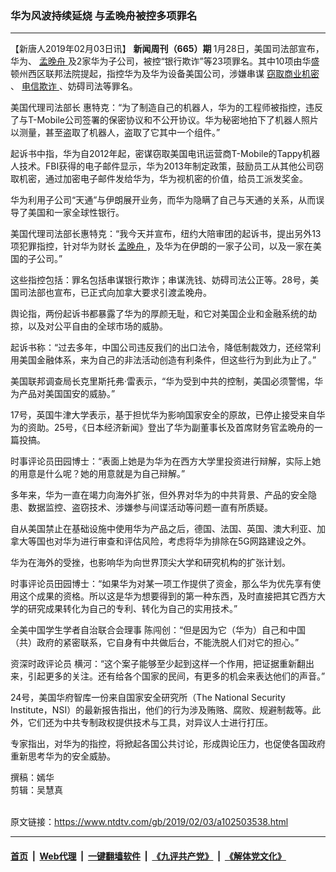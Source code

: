### 华为风波持续延烧 与孟晚舟被控多项罪名
------------------------

<div class="post_content">
 <p>
  【新唐人2019年02月03日讯】
  <strong>
   新闻周刊（665）期
  </strong>
  1月28日，美国司法部宣布，华为、
  <a href="https://www.ntdtv.com/gb/孟晚舟.htm">
   孟晚舟
  </a>
  及2家华为子公司，被控“银行欺诈”等23项罪名。其中10项由华盛顿州西区联邦法院提起，指控华为及华为设备美国公司，涉嫌串谋
  <a href="https://www.ntdtv.com/gb/窃取商业机密.htm">
   窃取商业机密
  </a>
  、
  <a href="https://www.ntdtv.com/gb/电信欺诈.htm">
   电信欺诈
  </a>
  、妨碍司法等罪名。
 </p>
 <p>
  美国代理司法部长 惠特克：“为了制造自己的机器人，华为的工程师被指控，违反了与T-Mobile公司签署的保密协议和不公开协议。华为秘密地拍下了机器人照片以测量，甚至盗取了机器人，盗取了它其中一个组件。”
 </p>
 <p>
  起诉书中指，华为自2012年起，密谋窃取美国电讯运营商T-Mobile的Tappy机器人技术。FBI获得的电子邮件显示，华为2013年制定政策，鼓励员工从其他公司窃取机密，通过加密电子邮件发给华为，华为视机密的价值，给员工派发奖金。
 </p>
 <p>
  华为利用子公司“天通”与伊朗展开业务，而华为隐瞒了自己与天通的关系，从而误导了美国和一家全球性银行。
 </p>
 <p>
  美国代理司法部长惠特克：“我今天并宣布，纽约大陪审团的起诉书，提出另外13项犯罪指控，针对华为财长
  <a href="https://www.ntdtv.com/gb/孟晚舟.htm">
   孟晚舟
  </a>
  ，及华为在伊朗的一家子公司，以及一家在美国的子公司。”
 </p>
 <p>
  这些指控包括：罪名包括串谋银行欺诈；串谋洗钱、妨碍司法公正等。28号，美国司法部也宣布，已正式向加拿大要求引渡孟晚舟。
 </p>
 <p>
  舆论指，两份起诉书都暴露了华为的厚颜无耻，和它对美国企业和金融系统的劫掠，以及对公平自由的全球市场的威胁。
 </p>
 <p>
  起诉书称：“过去多年，中国公司违反我们的出口法令，降低制裁效力，还经常利用美国金融体系，来为自己的非法活动创造有利条件，但这些行为到此为止了。”
 </p>
 <p>
  美国联邦调查局长克里斯托弗·雷表示，“华为受到中共的控制，美国必须警惕，华为产品对美国国安的威胁。”
 </p>
 <p>
  17号，英国牛津大学表示，基于担忧华为影响国家安全的原故，已停止接受来自华为的资助。25号，《日本经济新闻》登出了华为副董事长及首席财务官孟晩舟的一篇投搞。
 </p>
 <p>
  时事评论员田园博士：“表面上她是为华为在西方大学里投资进行辩解，实际上她的用意是什么呢？她的用意就是为自己辩解。”
 </p>
 <p>
  多年来，华为一直在竭力向海外扩张，但外界对华为的中共背景、产品的安全隐患、数据监控、盗窃技术、涉嫌参与间谍活动等问题一直有所质疑。
 </p>
 <p>
  自从美国禁止在基础设施中使用华为产品之后，德国、法国、英国、澳大利亚、加拿大等国也对华为进行审查和评估风险，考虑将华为排除在5G网路建设之外。
 </p>
 <p>
  华为在海外的受挫，也影响华为向世界顶尖大学和研究机构的扩张计划。
 </p>
 <p>
  时事评论员田园博士：“如果华为对某一项工作提供了资金，那么华为优先享有使用这个成果的资格。所以这是华为想要得到的第一种东西，及时直接把其它西方大学的研究成果转化为自己的专利、转化为自己的实用技术。”
 </p>
 <p>
  全美中国学生学者自治联合会理事 陈闯创：“但是因为它（华为）自己和中国（共）政府的紧密联系，它自身有中共做后台，不能洗脱人们对它的担心。”
 </p>
 <p>
  资深时政评论员 横河：“这个案子能够至少起到这样一个作用，把证据重新翻出来，引起更多的关注。还有给各个国家的民间，有更多的机会来表达他们的声音。”
 </p>
 <p>
  24号，美国华府智库一份来自国家安全研究所（The National Security Institute，NSI）的最新报告指出，他们的行为涉及贿赂、腐败、规避制裁等。此外，它们还为中共专制政权提供技术与工具，对异议人士进行打压。
 </p>
 <p>
  专家指出，对华为的指控，将掀起各国公共讨论，形成舆论压力，也促使各国政府重新思考华为的安全威胁。
 </p>
 <p>
  撰稿：嫣华
  <br>
   剪辑：吴慧真
  </br>
 </p>
 <div class="single_ad">
 </div>
</div>

<br/>原文链接：https://www.ntdtv.com/gb/2019/02/03/a102503538.html


------------------------
#### [首页](https://github.com/gfw-breaker/banned-news/blob/master/README.md) &nbsp;|&nbsp; [Web代理](https://github.com/labour-camp/helloworld) &nbsp;|&nbsp; [一键翻墙软件](https://github.com/gfw-breaker/nogfw/blob/master/README.md) &nbsp;|&nbsp; [《九评共产党》](https://github.com/gfw-breaker/9ping.md/blob/master/README.md#九评之一评共产党是什么) &nbsp;|&nbsp; [《解体党文化》](https://github.com/gfw-breaker/jtdwh.md/blob/master/README.md#绪论)

